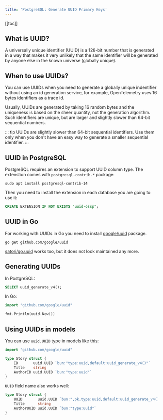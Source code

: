 ```yaml
---
title: 'PostgreSQL: Generate UUID Primary Keys'
---
```


<UptraceCta />

<CoverImage title="PostgreSQL: Generating UUID primary keys" />

[[toc]]

## What is UUID?

A universally unique identifier (UUID) is a 128-bit number that is generated in a way that makes it
very unlikely that the same identifier will be generated by anyone else in the known universe
(globally unique).

## When to use UUIDs?

You can use UUIDs when you need to generate a globally unique indentifier without using an id
generation service, for example, OpenTelemetry uses 16 bytes identifiers as a trace id.

Usually, UUIDs are generated by taking 16 random bytes and the uniqueness is based on the sheer
quantity, not the generation algorithm. Such identifiers are unique, but are larger and slightly
slower than 64-bit sequential numbers.

<!-- prettier-ignore -->
::: tip
UUIDs are slightly slower than 64-bit sequential identifiers. Use them only when you don't have an easy way to generate a smaller sequential identifier.
:::

## UUID in PostgreSQL

PostgreSQL requires an extension to support UUID column type. The extenstion comes with
`postgresql-contrib-*` package:

```shell
sudo apt install postgresql-contrib-14
```

Then you need to install the extension in each database you are going to use it:

```sql
CREATE EXTENSION IF NOT EXISTS "uuid-ossp";
```

## UUID in Go

For working with UUIDs in Go you need to install
[google/uuid](https://pkg.go.dev/github.com/google/uuid) package.

```shell
go get github.com/google/uuid
```

[satori/go.uuid](https://github.com/satori/go.uuid) works too, but it does not look maintained any
more.

## Generating UUIDs

In PostgreSQL:

```sql
SELECT uuid_generate_v4();
```

In Go:

```go
import "github.com/google/uuid"

fmt.Println(uuid.New())
```

## Using UUIDs in models

You can use `uuid.UUID` type in models like this:

```go
import "github.com/google/uuid"

type Story struct {
	ID       uuid.UUID `bun:"type:uuid,default:uuid_generate_v4()"`
	Title    string
	AuthorID uuid.UUID `bun:"type:uuid"`
}
```

`UUID` field name also works well:

```go
type Story struct {
	UUID       uuid.UUID `bun:",pk,type:uuid,default:uuid_generate_v4()"`
	Title      string
	AuthorUUID uuid.UUID `bun:"type:uuid"`
}
```

